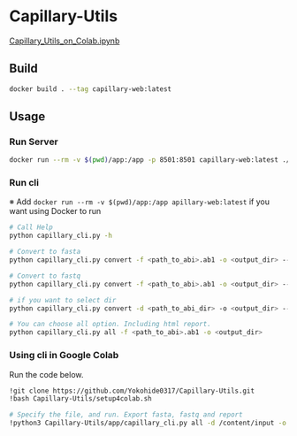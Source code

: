 # Capillary-Utils

[Capillary_Utils_on_Colab.ipynb](Capillary_Utils_on_Colab.ipynb)

## Build

```bash
docker build . --tag capillary-web:latest
```

## Usage

### Run Server

```bash
docker run --rm -v $(pwd)/app:/app -p 8501:8501 capillary-web:latest ./start_server.sh
```

### Run cli

※ Add `docker run --rm -v $(pwd)/app:/app apillary-web:latest` if you want using Docker to run

```bash
# Call Help
python capillary_cli.py -h

# Convert to fasta
python capillary_cli.py convert -f <path_to_abi>.ab1 -o <output_dir> --to fasta

# Convert to fastq
python capillary_cli.py convert -f <path_to_abi>.ab1 -o <output_dir> --to fastq

# if you want to select dir
python capillary_cli.py convert -d <path_to_abi_dir> -o <output_dir> --to fastq

# You can choose all option. Including html report.
python capillary_cli.py all -f <path_to_abi>.ab1 -o <output_dir>
```


### Using cli in Google Colab

Run the code below.

```bash
!git clone https://github.com/Yokohide0317/Capillary-Utils.git
!bash Capillary-Utils/setup4colab.sh

# Specify the file, and run. Export fasta, fastq and report
!python3 Capillary-Utils/app/capillary_cli.py all -d /content/input -o output
```
